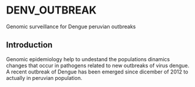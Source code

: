 # DENV_OUTBREAK 
Genomic surveillance for Dengue peruvian outbreaks
## Introduction  
Genomic epidemiology help to undestand the populations dinamics changes that occur in pathogens related to new outbreaks of virus dengue. 
A recent outbreak of Dengue has been emerged since dicember of 2012 to actually in peruvian population. 

